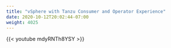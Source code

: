 ```yaml
---
title: "vSphere with Tanzu Consumer and Operator Experience"
date: 2020-10-12T20:02:44-07:00
weight: 4025
---
```

{{< youtube mdyRNTh8YSY >}}

